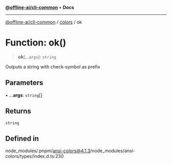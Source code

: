 [**@offline-ai/cli-common**](../../../README.md) • **Docs**

***

[@offline-ai/cli-common](../../../globals.md) / [colors](../README.md) / ok

# Function: ok()

> **ok**(...`args`): `string`

Outputs a string with check-symbol as prefix

## Parameters

• ...**args**: `string`[]

## Returns

`string`

## Defined in

node\_modules/.pnpm/ansi-colors@4.1.3/node\_modules/ansi-colors/types/index.d.ts:230
